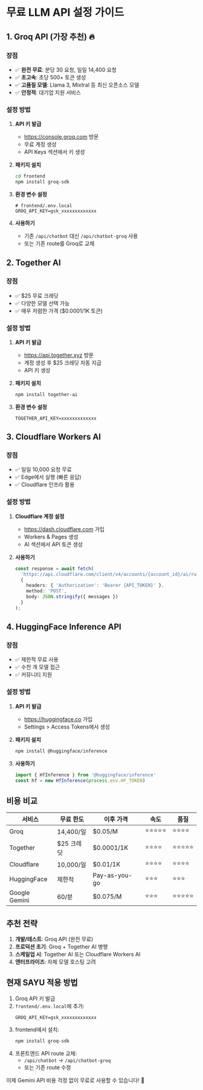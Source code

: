 # 무료 LLM API 설정 가이드

## 1. Groq API (가장 추천) 🔥

### 장점
- ✅ **완전 무료**: 분당 30 요청, 일일 14,400 요청
- ✅ **초고속**: 초당 500+ 토큰 생성
- ✅ **고품질 모델**: Llama 3, Mixtral 등 최신 오픈소스 모델
- ✅ **안정적**: 대기업 지원 서비스

### 설정 방법

1. **API 키 발급**
   - https://console.groq.com 방문
   - 무료 계정 생성
   - API Keys 섹션에서 키 생성

2. **패키지 설치**
   ```bash
   cd frontend
   npm install groq-sdk
   ```

3. **환경 변수 설정**
   ```env
   # frontend/.env.local
   GROQ_API_KEY=gsk_xxxxxxxxxxxxx
   ```

4. **사용하기**
   - 기존 `/api/chatbot` 대신 `/api/chatbot-groq` 사용
   - 또는 기존 route를 Groq로 교체

## 2. Together AI

### 장점
- ✅ $25 무료 크레딧
- ✅ 다양한 모델 선택 가능
- ✅ 매우 저렴한 가격 ($0.0001/1K 토큰)

### 설정 방법

1. **API 키 발급**
   - https://api.together.xyz 방문
   - 계정 생성 후 $25 크레딧 자동 지급
   - API 키 생성

2. **패키지 설치**
   ```bash
   npm install together-ai
   ```

3. **환경 변수 설정**
   ```env
   TOGETHER_API_KEY=xxxxxxxxxxxxx
   ```

## 3. Cloudflare Workers AI

### 장점
- ✅ 일일 10,000 요청 무료
- ✅ Edge에서 실행 (빠른 응답)
- ✅ Cloudflare 인프라 활용

### 설정 방법

1. **Cloudflare 계정 설정**
   - https://dash.cloudflare.com 가입
   - Workers & Pages 생성
   - AI 섹션에서 API 토큰 생성

2. **사용하기**
   ```typescript
   const response = await fetch(
     'https://api.cloudflare.com/client/v4/accounts/{account_id}/ai/run/@cf/meta/llama-3-8b-instruct',
     {
       headers: { 'Authorization': 'Bearer {API_TOKEN}' },
       method: 'POST',
       body: JSON.stringify({ messages })
     }
   );
   ```

## 4. HuggingFace Inference API

### 장점
- ✅ 제한적 무료 사용
- ✅ 수천 개 모델 접근
- ✅ 커뮤니티 지원

### 설정 방법

1. **API 키 발급**
   - https://huggingface.co 가입
   - Settings > Access Tokens에서 생성

2. **패키지 설치**
   ```bash
   npm install @huggingface/inference
   ```

3. **사용하기**
   ```typescript
   import { HfInference } from '@huggingface/inference'
   const hf = new HfInference(process.env.HF_TOKEN)
   ```

## 비용 비교

| 서비스 | 무료 한도 | 이후 가격 | 속도 | 품질 |
|--------|----------|-----------|------|------|
| Groq | 14,400/일 | $0.05/M | ⭐⭐⭐⭐⭐ | ⭐⭐⭐⭐ |
| Together | $25 크레딧 | $0.0001/1K | ⭐⭐⭐⭐ | ⭐⭐⭐⭐⭐ |
| Cloudflare | 10,000/일 | $0.01/1K | ⭐⭐⭐⭐ | ⭐⭐⭐⭐ |
| HuggingFace | 제한적 | Pay-as-you-go | ⭐⭐⭐ | ⭐⭐⭐ |
| Google Gemini | 60/분 | $0.075/M | ⭐⭐⭐ | ⭐⭐⭐⭐⭐ |

## 추천 전략

1. **개발/테스트**: Groq API (완전 무료)
2. **프로덕션 초기**: Groq + Together AI 병행
3. **스케일업 시**: Together AI 또는 Cloudflare Workers AI
4. **엔터프라이즈**: 자체 모델 호스팅 고려

## 현재 SAYU 적용 방법

1. Groq API 키 발급
2. `frontend/.env.local`에 추가:
   ```
   GROQ_API_KEY=gsk_xxxxxxxxxxxxx
   ```
3. frontend에서 설치:
   ```bash
   npm install groq-sdk
   ```
4. 프론트엔드 API route 교체:
   - `/api/chatbot` → `/api/chatbot-groq`
   - 또는 기존 route 수정

이제 Gemini API 비용 걱정 없이 무료로 사용할 수 있습니다! 🎉